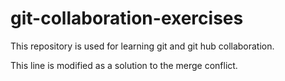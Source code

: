 # git-collaboration-exercises
This repository is used for learning git and git hub collaboration.

This line is modified as a solution to the merge conflict.